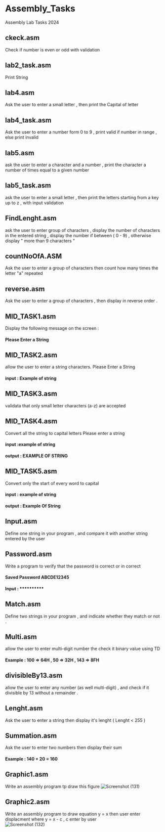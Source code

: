 # Assembly_Tasks
Assembly Lab Tasks 2024

## ckeck.asm
Check if number is even or odd with validation

## lab2_task.asm
Print String 

## lab4.asm
Ask the user to enter a small letter , then print the Capital of letter 

## lab4_task.asm
Ask the user to enter a number form 0 to 9 , print valid if number in range , else print invalid

## lab5.asm
ask the user to enter a character and a number , print the character a number of times equal to a given number

## lab5_task.asm
ask the user to enter a small letter , then print the letters starting from a key up to z , with input validation 

## FindLenght.asm
ask the user to enter group of characters , display the number of characters in the entered string , display the number if between ( 0 - 9) , otherwise display " more than 9 characters " 

## countNoOfA.ASM
Ask the user to enter a group of characters then count how many times the letter "a" repeated

## reverse.asm
Ask the user to enter a group of characters , then display in reverse order .

## MID_TASK1.asm
Display the following message on the screen :
#### Please Enter a String 

## MID_TASK2.asm 
allow the user to enter a string characters.
Please Enter a String
#### input : Example of string

## MID_TASK3.asm
validata that only small letter characters (a-z) are accepted

## MID_TASK4.asm
Convert all the string to capital letters 
Please enter a string 
#### input :example of string 
#### output : EXAMPLE OF STRING

## MID_TASK5.asm
Convert only the start of every word to capital 
#### input : example of string 
#### output : Example Of String

## Input.asm
Define one string in your program , and compare it with another string entered by the user

## Password.asm
Write a program to verify that the password is correct or in correct 
#### Saved Password ABCDE12345
####  Input : **********

## Match.asm 
Define two strings in your program , and indicate whether they match or not . 

## Multi.asm
allow the user to enter multi-digit number the check it binary value using TD 
#### Example : 100 => 64H   , 50 => 32H  , 143 => 8FH 

## divisibleBy13.asm 
allow the user to enter any number (as well multi-digit) , and check if it divisible by 13 without a remainder . 

## Lenght.asm
Ask the user to enter a string then display it's lenght ( Lenght < 255 ) 

## Summation.asm
Ask the user to enter two numbers then display their sum 
#### Example : 140 + 20 = 160 

## Graphic1.asm
Write an assembly program tp draw this figure 
![Screenshot (131)](https://github.com/Ghaida-jaaisa/Assembly_Tasks/assets/115732088/2ca4f3c5-3cca-4ec0-ae63-8e273bcd6247)


## Graphic2.asm
Write an assembly program to draw equation y = x 
then user enter displacment where y = x - c , c enter by user  
![Screenshot (132)](https://github.com/Ghaida-jaaisa/Assembly_Tasks/assets/115732088/d802c7c4-4cbc-4539-8507-bec315159944)

